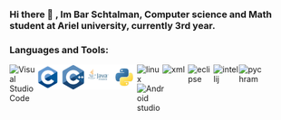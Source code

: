### Hi there 👋 , Im Bar Schtalman, Computer science and Math student at Ariel university, currently 3rd year.
### Languages and Tools:
<img align="left" alt="Visual Studio Code" width="45px" src="https://e7.pngegg.com/pngimages/910/226/png-clipart-visual-studio-2010-developpez-pour-le-web-avec-c-4-framework-entity-4-asp-net-4-silverlight-4-et-wcf-ria-services-logo-visual-basic-microsoft-visual-studio-visual-programming.png" />
<img align="left" alt="c" width="45px" src="https://raw.githubusercontent.com/github/explore/80688e429a7d4ef2fca1e82350fe8e3517d3494d/topics/c/c.png" />
<img align="left" alt="c++" width="45px" src="https://raw.githubusercontent.com/github/explore/80688e429a7d4ef2fca1e82350fe8e3517d3494d/topics/cpp/cpp.png" />
<img align="left" alt="java" width="45px" src="https://raw.githubusercontent.com/github/explore/80688e429a7d4ef2fca1e82350fe8e3517d3494d/topics/java/java.png" />
<img align="left" alt="python" width="45px" src="https://raw.githubusercontent.com/github/explore/80688e429a7d4ef2fca1e82350fe8e3517d3494d/topics/python/python.png" />
<img align="left" alt="linux" width="45px" src="https://logopond.com/logos/764befce2161b53b5895108e1e8597d7.png" />
<img align="left" alt="xml" width="45px" src="https://w7.pngwing.com/pngs/567/540/png-transparent-yaml-computer-icons-xml-document-file-format-mp4-icon-blue-angle-text-thumbnail.png" />
<img align="left" alt="eclipse" width="45px" src="https://iconape.com/wp-content/png_logo_vector/eclipse-2.png" />
<img align="left" alt="intellij" width="45px" src="https://toppng.com/uploads/preview/intellij-idea-logo-11609365307w3w15x9ipq.png" />
<img align="left" alt="pychram" width="45px" src="https://banner2.cleanpng.com/20180508/qgq/kisspng-pycharm-integrated-development-environment-jetbrai-5af1dbdd8c9384.4990450515257999015758.jpg" />
<img align="left" alt="Android studio" width="55px" src="https://techcrunch.com/wp-content/uploads/2017/02/android-studio-logo.png" />
<!--
**bar-schtalman/bar-schtalman** is a ✨ _special_ ✨ repository because its `README.md` (this file) appears on your GitHub profile.

Here are some ideas to get you started:

- 🔭 I’m currently working on ...
- 🌱 I’m currently learning ...
- 👯 I’m looking to collaborate on ...
- 🤔 I’m looking for help with ...
- 💬 Ask me about ...
- 📫 How to reach me: ...
- 😄 Pronouns: ...
- ⚡ Fun fact: ...
-->
